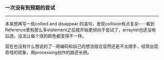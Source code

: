 ### 一次没有到预期的尝试
---------
本来想再写一些collied and disappear 的语句，发现collision有点复杂······看到Reference里有那么多statement之后就开始更倾向于尝试了，arraylist也还没有玩透，没法让每个球的颜色都变得不一样。

现在也没有什么想说的了···用编码和自己的想法结合显然还是不太顺手，经常出现奇怪的现象，用processing创作的路还长把。
